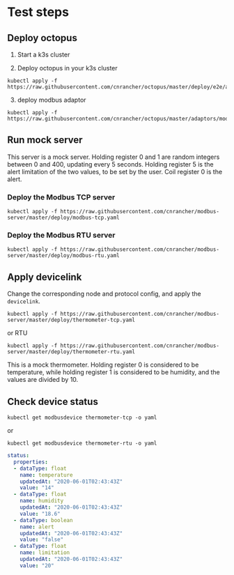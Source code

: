 # Test steps

## Deploy octopus

1. Start a k3s cluster

2. Deploy octopus in your k3s cluster
```shell script
kubectl apply -f https://raw.githubusercontent.com/cnrancher/octopus/master/deploy/e2e/all_in_one_without_webhook.yaml
```

3. deploy modbus adaptor
```shell script
kubectl apply -f https://raw.githubusercontent.com/cnrancher/octopus/master/adaptors/modbus/deploy/e2e/all_in_one.yaml
```

## Run mock server

This server is a mock server. Holding register 0 and 1 are random integers between 0 and 400, updating every 5 seconds.
Holding register 5 is the alert limitation of the two values, to be set by the user. Coil register 0 is the alert.

### Deploy the Modbus TCP server
```shell script
kubectl apply -f https://raw.githubusercontent.com/cnrancher/modbus-server/master/deploy/modbus-tcp.yaml
```

### Deploy the Modbus RTU server
```shell script
kubectl apply -f https://raw.githubusercontent.com/cnrancher/modbus-server/master/deploy/modbus-rtu.yaml
```

## Apply devicelink
Change the corresponding node and protocol config, and apply the `devicelink`.
```shell script
kubectl apply -f https://raw.githubusercontent.com/cnrancher/modbus-server/master/deploy/thermometer-tcp.yaml
```
or RTU
```shell script
kubectl apply -f https://raw.githubusercontent.com/cnrancher/modbus-server/master/deploy/thermometer-rtu.yaml
```
This is a mock thermometer. Holding register 0 is considered to be temperature, while holding register 1 is considered to be humidity, and the values are divided by 10. 

## Check device status
```shell script
kubectl get modbusdevice thermometer-tcp -o yaml
```
or
```shell script
kubectl get modbusdevice thermometer-rtu -o yaml
```
```yaml
status:
  properties:
  - dataType: float
    name: temperature
    updatedAt: "2020-06-01T02:43:43Z"
    value: "14"
  - dataType: float
    name: humidity
    updatedAt: "2020-06-01T02:43:43Z"
    value: "18.6"
  - dataType: boolean
    name: alert
    updatedAt: "2020-06-01T02:43:43Z"
    value: "false"
  - dataType: float
    name: limitation
    updatedAt: "2020-06-01T02:43:43Z"
    value: "20"
```